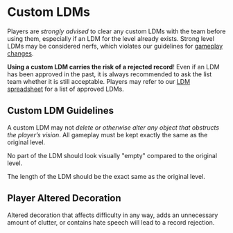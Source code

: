 <div class='panel fade js-scroll-anim' data-anim='fade'>

# Custom LDMs

Players are *strongly advised* to clear any custom LDMs with the team before using them, especially if an LDM for the level already exists. Strong level LDMs may be considered nerfs, which violates our guidelines for [gameplay changes](/guidelines/eligibility#gameplay).
  
**Using a custom LDM carries the risk of a rejected record**! Even if an LDM has been approved in the past, it is always recommended to ask the list team whether it is still acceptable. Players may refer to our [LDM spreadsheet](https://docs.google.com/spreadsheets/d/1FqcYP8IwYstIueKWnow9b_07tscVNZBYIZyv-2SrH4o/edit?usp=sharing) for a list of approved LDMs.

## Custom LDM Guidelines

A custom LDM may not *delete or otherwise alter any object that obstructs the player’s vision*. All gameplay must be kept exactly the same as the original level.

No part of the LDM should look visually "empty" compared to the original level.

The length of the LDM should be the exact same as the original level.

## Player Altered Decoration

Altered decoration that affects difficulty in any way, adds an unnecessary amount of clutter, or contains hate speech will lead to a record rejection.


</div>

